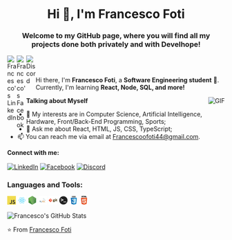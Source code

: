 <h1 align="center">Hi 👋, I'm Francesco Foti</h1>
<h3 align="center">Welcome to my GitHub page, where you will find all my projects done both privately and with Develhope!</h3>

<a href="https://www.linkedin.com/in/francesco-foti-1a3b232b9/">
  <img align="left" alt="Francesco's LinkedIn" width="22px" src="https://cdn.jsdelivr.net/npm/simple-icons@v3/icons/linkedin.svg" />
</a>
<a href="https://www.facebook.com/francesco.foti.566">
  <img align="left" alt="Francesco's Facebook" width="22px" src="https://cdn.jsdelivr.net/npm/simple-icons@v3/icons/facebook.svg" />
</a>
<a href="https://discord.gg/zacon01">
  <img align="left" alt="Discord" width="22px" src="https://cdn.jsdelivr.net/npm/simple-icons@v3/icons/discord.svg" />
</a>

<br />
<br />

Hi there, I'm <strong>Francesco Foti</strong>, a <strong>Software Engineering student</strong> 🚀. Currently, I'm learning **React, Node, SQL, and more!**

<img align="right" alt="GIF" src="https://i.pinimg.com/originals/e4/26/70/e426702edf874b181aced1e2fa5c6cde.gif" />

**Talking about Myself**

- 🤔 My interests are in Computer Science, Artificial Intelligence, Hardware, Front/Back-End Programming, Sports;
- 💬 Ask me about React, HTML, JS, CSS, TypeScript;
- 📫 You can reach me via email at Francescoofoti44@gmail.com.

**Connect with me:**
<p align="left">
  <a href="https://www.linkedin.com/in/francesco-foti-1a3b232b9/" target="_blank"><img align="center" src="https://raw.githubusercontent.com/rahuldkjain/github-profile-readme-generator/master/src/images/icons/Social/linked-in-alt.svg" alt="LinkedIn" height="30" width="40" /></a>
  <a href="https://www.facebook.com/francesco.foti.566" target="_blank"><img align="center" src="https://raw.githubusercontent.com/rahuldkjain/github-profile-readme-generator/master/src/images/icons/Social/facebook.svg" alt="Facebook" height="30" width="40" /></a>
  <a href="https://discord.gg/zacon01" target="_blank"><img align="center" src="https://raw.githubusercontent.com/rahuldkjain/github-profile-readme-generator/master/src/images/icons/Social/discord.svg" alt="Discord" height="30" width="40" /></a>
</p>

<h3 align="left">Languages and Tools:</h3>
<p align="left">
  <code><img height="20" src="https://raw.githubusercontent.com/github/explore/80688e429a7d4ef2fca1e82350fe8e3517d3494d/topics/javascript/javascript.png"></code>
  <code><img height="20" src="https://raw.githubusercontent.com/github/explore/80688e429a7d4ef2fca1e82350fe8e3517d3494d/topics/react/react.png"></code>
  <code><img height="20" src="https://raw.githubusercontent.com/github/explore/80688e429a7d4ef2fca1e82350fe8e3517d3494d/topics/nodejs/nodejs.png"></code>
  <code><img height="20" src="https://raw.githubusercontent.com/github/explore/80688e429a7d4ef2fca1e82350fe8e3517d3494d/topics/mysql/mysql.png"></code>
  <code><img height="20" src="https://raw.githubusercontent.com/github/explore/80688e429a7d4ef2fca1e82350fe8e3517d3494d/topics/git/git.png"></code>
  <code><img height="20" src="https://raw.githubusercontent.com/github/explore/80688e429a7d4ef2fca1e82350fe8e3517d3494d/topics/terminal/terminal.png"></code>
  <code><img height="20" src="https://raw.githubusercontent.com/github/explore/80688e429a7d4ef2fca1e82350fe8e3517d3494d/topics/css/css.png"></code>
  <code><img height="20" src="https://raw.githubusercontent.com/github/explore/80688e429a7d4ef2fca1e82350fe8e3517d3494d/topics/html/html.png"></code>
  

</p>

<img src="https://github-readme-stats.vercel.app/api?username=02France02&show_icons=true&hide_border=true" alt="Francesco's GitHub Stats" />

⭐️ From [Francesco Foti](https://github.com/02France02)
